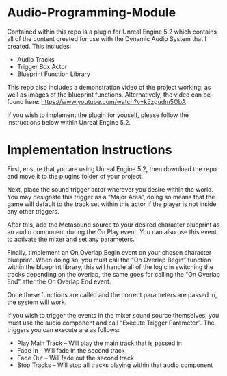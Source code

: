 # Audio-Programming-Module

Contained within this repo is a plugin for Unreal Engine 5.2 which contains all of the content created for use with the Dynamic Audio System that I created.
This includes:
 - Audio Tracks
 - Trigger Box Actor
 - Blueprint Function Library

This repo also includes a demonstration video of the project working, as well as images of the blueprint functions.
Alternatively, the video can be found here: https://www.youtube.com/watch?v=k5zgudm5ObA

If you wish to implement the plugin for youself, please follow the instructions below within Unreal Engine 5.2.

# Implementation Instructions
First, ensure that you are using Unreal Engine 5.2, then download the repo and move it to the plugins folder of your project.

Next, place the sound trigger actor wherever you desire within the world. You may designate this trigger as a “Major Area”, doing so means that the game will default to the track set within this actor if the player is not inside any other triggers.

After this, add the Metasound source to your desired character blueprint as an audio component during the On Play event. You can also use this event to activate the mixer and set any parameters.

Finally, timplement an On Overlap Begin event on your chosen character blueprint. When doing so, you must call the “On Overlap Begin” function within the blueprint library, this will handle all of the logic in switching the tracks depending on the overlap, the same goes for calling the “On Overlap End” after the On Overlap End event.

Once these functions are called and the correct parameters are passed in, the system will work.

If you wish to trigger the events in the mixer sound source themselves, you must use the audio component and call “Execute Trigger Parameter”. The triggers you can execute are as follows:
-	Play Main Track – Will play the main track that is passed in
-	Fade In – Will fade in the second track
-	Fade Out – Will fade out the second track
-	Stop Tracks – Will stop all tracks playing within that audio component
